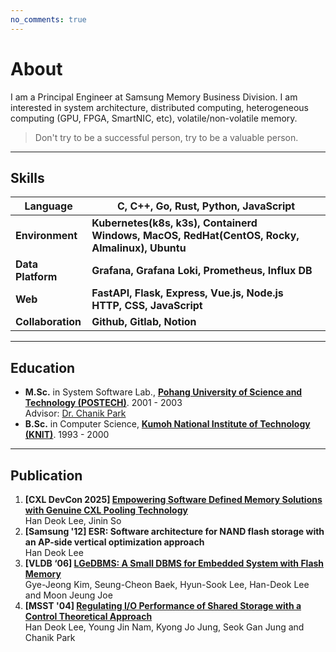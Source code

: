 ```yaml
---
no_comments: true
---
```


# About

I am a Principal Engineer at Samsung Memory Business Division. I am interested in system architecture, distributed computing, heterogeneous computing (GPU, FPGA, SmartNIC, etc), volatile/non-volatile memory.

> Don't try to be a successful person, try to be a valuable person.

---

## Skills

| Language          | C, C++, Go, Rust, Python, JavaScript                         |
| ----------------- | ------------------------------------------------------------ |
| **Environment**   | **Kubernetes(k8s, k3s), Containerd<br>Windows, MacOS, RedHat(CentOS, Rocky, Almalinux), Ubuntu** |
| **Data Platform** | **Grafana, Grafana Loki, Prometheus, Influx DB**             |
| **Web**           | **FastAPI, Flask, Express, Vue.js, Node.js<br>HTTP, CSS, JavaScript** |
| **Collaboration** | **Github, Gitlab, Notion**                                   |

----

## Education

- **M.Sc.** in System Software Lab., **[Pohang University of Science and Technology (POSTECH)](https://sslab.postech.ac.kr/)**. 2001 - 2003<br>
  Advisor: [Dr. Chanik Park](https://sslab.postech.ac.kr/chanik-park.html)
- **B.Sc.** in Computer Science, **[Kumoh National Institute of Technology (KNIT)](https://ce.kumoh.ac.kr/ce/)**. 1993 - 2000

----

## Publication

1. **[CXL DevCon 2025] [Empowering Software Defined Memory Solutions with Genuine CXL Pooling Technology](https://computeexpresslink.org/cxl-devcon-2025/)**<br>
   Han Deok Lee, Jinin So
2. **[Samsung '12] ESR: Software architecture for NAND flash storage with an AP-side vertical optimization approach**<br>
   Han Deok Lee
3. **[VLDB ‘06] [LGeDBMS: A Small DBMS for Embedded System with Flash Memory](https://www.vldb.org/conf/2006/p1255-kim.pdf)**<br>
   Gye-Jeong Kim, Seung-Cheon Baek, Hyun-Sook Lee, Han-Deok Lee and Moon Jeung Joe
4. **[MSST '04] [Regulating I/O Performance of Shared Storage with a Control Theoretical Approach](https://www.researchgate.net/publication/221397010_Regulating_IO_Performance_of_Shared_Storage_with_a_Control_Theoretical_Approach)**<br>
   Han Deok Lee, Young Jin Nam, Kyong Jo Jung, Seok Gan Jung and Chanik Park

